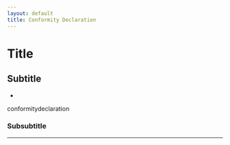 ```yaml
---
layout: default
title: Conformity Declaration
---
```


# Title

## Subtitle

- [](/MDR_Guideline//md_sites/conformitydeclaration.html)

conformitydeclaration
### Subsubtitle


---


